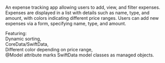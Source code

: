 An expense tracking app allowing users to add, view, and filter expenses. Expenses are displayed in a list with details such as name, type, and amount, with colors indicating different price ranges. Users can add new expenses via a form, specifying name, type, and amount.

Featuring:  
Dynamic sorting,  
CoreData/SwiftData,  
Different color depending on price range,  
@Model attribute marks SwiftData model classes as managed objects.
